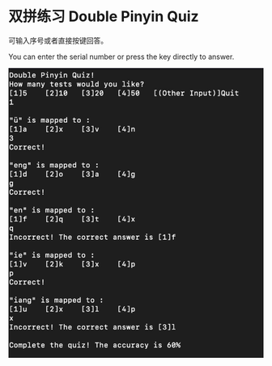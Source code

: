 # 双拼练习  Double Pinyin Quiz

可输入序号或者直接按键回答。  

You can enter the serial number or press the key directly to answer.

![quiz](./quiz.jpeg)
